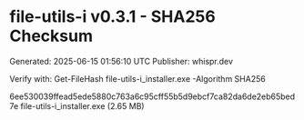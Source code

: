 file-utils-i v0.3.1 - SHA256 Checksum
=====================================
Generated: 2025-06-15 01:56:10 UTC
Publisher: whispr.dev

Verify with: Get-FileHash file-utils-i_installer.exe -Algorithm SHA256

6ee530039ffead5ede5880c763a6c95cff55b5d9ebcf7ca82da6de2eb65bed7e  file-utils-i_installer.exe  (2.65 MB)

